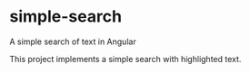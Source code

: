 # simple-search
A simple search of text in Angular

This project implements a simple search with highlighted text.
